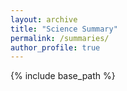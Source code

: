```yaml
---
layout: archive
title: "Science Summary"
permalink: /summaries/
author_profile: true
---
```


{% include base_path %}
